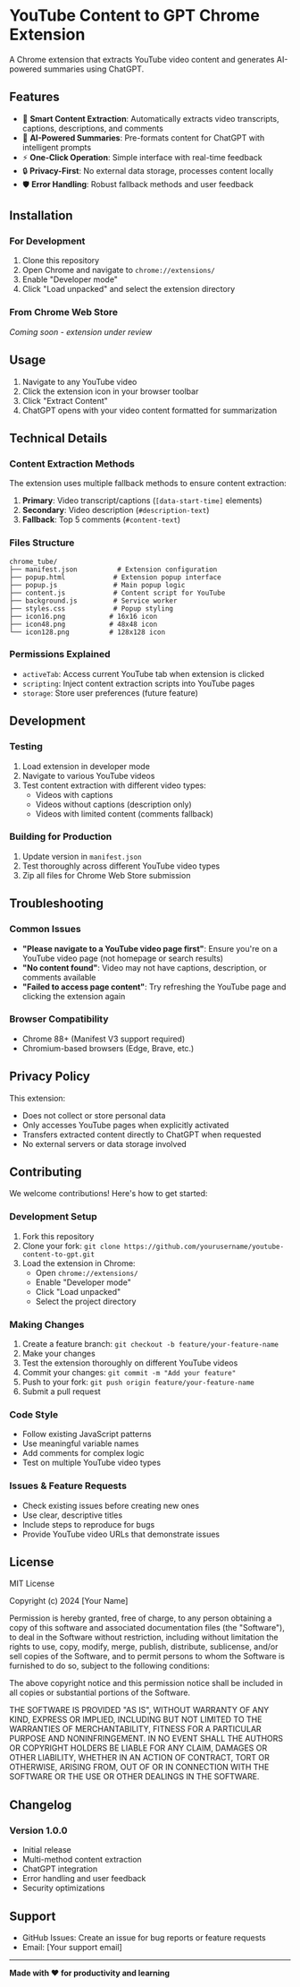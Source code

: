 # YouTube Content to GPT Chrome Extension

A Chrome extension that extracts YouTube video content and generates AI-powered summaries using ChatGPT.

## Features

- 🎥 **Smart Content Extraction**: Automatically extracts video transcripts, captions, descriptions, and comments
- 🤖 **AI-Powered Summaries**: Pre-formats content for ChatGPT with intelligent prompts
- ⚡ **One-Click Operation**: Simple interface with real-time feedback
- 🔒 **Privacy-First**: No external data storage, processes content locally
- 🛡️ **Error Handling**: Robust fallback methods and user feedback

## Installation

### For Development
1. Clone this repository
2. Open Chrome and navigate to `chrome://extensions/`
3. Enable "Developer mode"
4. Click "Load unpacked" and select the extension directory

### From Chrome Web Store
*Coming soon - extension under review*

## Usage

1. Navigate to any YouTube video
2. Click the extension icon in your browser toolbar
3. Click "Extract Content"
4. ChatGPT opens with your video content formatted for summarization

## Technical Details

### Content Extraction Methods
The extension uses multiple fallback methods to ensure content extraction:

1. **Primary**: Video transcript/captions (`[data-start-time]` elements)
2. **Secondary**: Video description (`#description-text`)
3. **Fallback**: Top 5 comments (`#content-text`)

### Files Structure
```
chrome_tube/
├── manifest.json          # Extension configuration
├── popup.html            # Extension popup interface
├── popup.js              # Main popup logic
├── content.js            # Content script for YouTube
├── background.js         # Service worker
├── styles.css            # Popup styling
├── icon16.png           # 16x16 icon
├── icon48.png           # 48x48 icon
└── icon128.png          # 128x128 icon
```

### Permissions Explained
- `activeTab`: Access current YouTube tab when extension is clicked
- `scripting`: Inject content extraction scripts into YouTube pages
- `storage`: Store user preferences (future feature)

## Development

### Testing
1. Load extension in developer mode
2. Navigate to various YouTube videos
3. Test content extraction with different video types:
   - Videos with captions
   - Videos without captions (description only)
   - Videos with limited content (comments fallback)

### Building for Production
1. Update version in `manifest.json`
2. Test thoroughly across different YouTube video types
3. Zip all files for Chrome Web Store submission

## Troubleshooting

### Common Issues
- **"Please navigate to a YouTube video page first"**: Ensure you're on a YouTube video page (not homepage or search results)
- **"No content found"**: Video may not have captions, description, or comments available
- **"Failed to access page content"**: Try refreshing the YouTube page and clicking the extension again

### Browser Compatibility
- Chrome 88+ (Manifest V3 support required)
- Chromium-based browsers (Edge, Brave, etc.)

## Privacy Policy

This extension:
- Does not collect or store personal data
- Only accesses YouTube pages when explicitly activated
- Transfers extracted content directly to ChatGPT when requested
- No external servers or data storage involved

## Contributing

We welcome contributions! Here's how to get started:

### Development Setup
1. Fork this repository
2. Clone your fork: `git clone https://github.com/yourusername/youtube-content-to-gpt.git`
3. Load the extension in Chrome:
   - Open `chrome://extensions/`
   - Enable "Developer mode"
   - Click "Load unpacked"
   - Select the project directory

### Making Changes
1. Create a feature branch: `git checkout -b feature/your-feature-name`
2. Make your changes
3. Test the extension thoroughly on different YouTube videos
4. Commit your changes: `git commit -m "Add your feature"`
5. Push to your fork: `git push origin feature/your-feature-name`
6. Submit a pull request

### Code Style
- Follow existing JavaScript patterns
- Use meaningful variable names
- Add comments for complex logic
- Test on multiple YouTube video types

### Issues & Feature Requests
- Check existing issues before creating new ones
- Use clear, descriptive titles
- Include steps to reproduce for bugs
- Provide YouTube video URLs that demonstrate issues

## License

MIT License

Copyright (c) 2024 [Your Name]

Permission is hereby granted, free of charge, to any person obtaining a copy
of this software and associated documentation files (the "Software"), to deal
in the Software without restriction, including without limitation the rights
to use, copy, modify, merge, publish, distribute, sublicense, and/or sell
copies of the Software, and to permit persons to whom the Software is
furnished to do so, subject to the following conditions:

The above copyright notice and this permission notice shall be included in all
copies or substantial portions of the Software.

THE SOFTWARE IS PROVIDED "AS IS", WITHOUT WARRANTY OF ANY KIND, EXPRESS OR
IMPLIED, INCLUDING BUT NOT LIMITED TO THE WARRANTIES OF MERCHANTABILITY,
FITNESS FOR A PARTICULAR PURPOSE AND NONINFRINGEMENT. IN NO EVENT SHALL THE
AUTHORS OR COPYRIGHT HOLDERS BE LIABLE FOR ANY CLAIM, DAMAGES OR OTHER
LIABILITY, WHETHER IN AN ACTION OF CONTRACT, TORT OR OTHERWISE, ARISING FROM,
OUT OF OR IN CONNECTION WITH THE SOFTWARE OR THE USE OR OTHER DEALINGS IN THE
SOFTWARE.

## Changelog

### Version 1.0.0
- Initial release
- Multi-method content extraction
- ChatGPT integration
- Error handling and user feedback
- Security optimizations

## Support

- GitHub Issues: Create an issue for bug reports or feature requests
- Email: [Your support email]

---

**Made with ❤️ for productivity and learning**